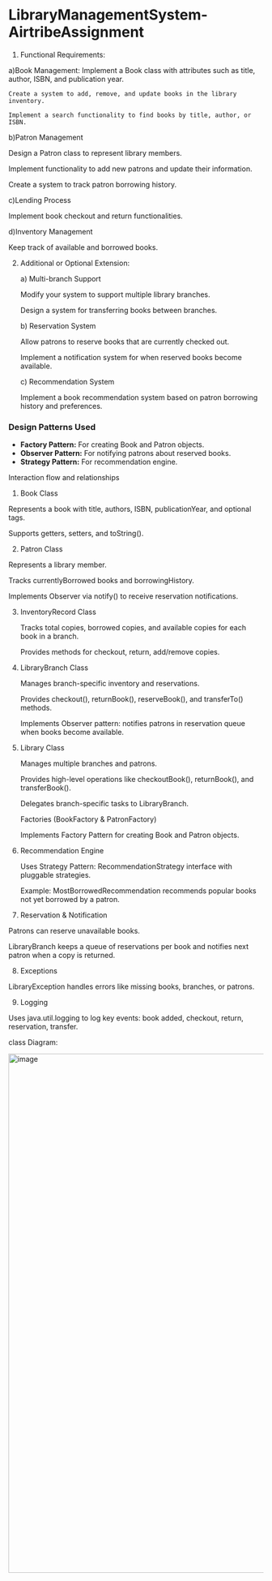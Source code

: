 # LibraryManagementSystem-AirtribeAssignment

1. Functional Requirements:

a)Book Management:
    Implement a Book class with attributes such as title, author, ISBN, and publication year.

    Create a system to add, remove, and update books in the library inventory.

    Implement a search functionality to find books by title, author, or ISBN.

b)Patron Management

  Design a Patron class to represent library members.

  Implement functionality to add new patrons and update their information.

  Create a system to track patron borrowing history.

c)Lending Process

  Implement book checkout and return functionalities.

d)Inventory Management

  Keep track of available and borrowed books.


2) Additional or Optional Extension:

   a) Multi-branch Support

    Modify your system to support multiple library branches.

    Design a system for transferring books between branches.

   b) Reservation System

    Allow patrons to reserve books that are currently checked out.

    Implement a notification system for when reserved books become available.

   c) Recommendation System

    Implement a book recommendation system based on patron borrowing history and preferences.


### Design Patterns Used

* **Factory Pattern:** For creating Book and Patron objects.
* **Observer Pattern:** For notifying patrons about reserved books.
* **Strategy Pattern:** For recommendation engine.

Interaction flow and relationships

1) Book Class

  Represents a book with title, authors, ISBN, publicationYear, and optional tags.

  Supports getters, setters, and toString().

2) Patron Class

  Represents a library member.

  Tracks currentlyBorrowed books and borrowingHistory.

  Implements Observer via notify() to receive reservation notifications.

3) InventoryRecord Class

    Tracks total copies, borrowed copies, and available copies for each book in a branch.

    Provides methods for checkout, return, add/remove copies.

4) LibraryBranch Class

    Manages branch-specific inventory and reservations.

    Provides checkout(), returnBook(), reserveBook(), and transferTo() methods.

    Implements Observer pattern: notifies patrons in reservation queue when books become available.

5) Library Class

    Manages multiple branches and patrons.

    Provides high-level operations like checkoutBook(), returnBook(), and transferBook().

    Delegates branch-specific tasks to LibraryBranch.

    Factories (BookFactory & PatronFactory)

    Implements Factory Pattern for creating Book and Patron objects.

6) Recommendation Engine

    Uses Strategy Pattern: RecommendationStrategy interface with pluggable strategies.

    Example: MostBorrowedRecommendation recommends popular books not yet borrowed by a patron.

7) Reservation & Notification

Patrons can reserve unavailable books.

LibraryBranch keeps a queue of reservations per book and notifies next patron when a copy is returned.

8) Exceptions

LibraryException handles errors like missing books, branches, or patrons.

9) Logging

Uses java.util.logging to log key events: book added, checkout, return, reservation, transfer.


class Diagram:

<img width="1536" height="1024" alt="image" src="https://github.com/user-attachments/assets/f15ec1b3-e88d-4d7f-901a-9b453403e694" />






  
